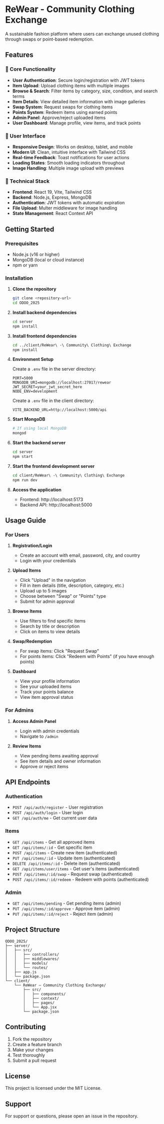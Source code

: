 # ReWear - Community Clothing Exchange

A sustainable fashion platform where users can exchange unused clothing through swaps or point-based redemption.

## Features

### 🎯 Core Functionality
- **User Authentication**: Secure login/registration with JWT tokens
- **Item Upload**: Upload clothing items with multiple images
- **Browse & Search**: Filter items by category, size, condition, and search terms
- **Item Details**: View detailed item information with image galleries
- **Swap System**: Request swaps for clothing items
- **Points System**: Redeem items using earned points
- **Admin Panel**: Approve/reject uploaded items
- **User Dashboard**: Manage profile, view items, and track points

### 🎨 User Interface
- **Responsive Design**: Works on desktop, tablet, and mobile
- **Modern UI**: Clean, intuitive interface with Tailwind CSS
- **Real-time Feedback**: Toast notifications for user actions
- **Loading States**: Smooth loading indicators throughout
- **Image Handling**: Multiple image upload with previews

### 🔧 Technical Stack
- **Frontend**: React 19, Vite, Tailwind CSS
- **Backend**: Node.js, Express, MongoDB
- **Authentication**: JWT tokens with automatic expiration
- **File Upload**: Multer middleware for image handling
- **State Management**: React Context API

## Getting Started

### Prerequisites
- Node.js (v16 or higher)
- MongoDB (local or cloud instance)
- npm or yarn

### Installation

1. **Clone the repository**
   ```bash
   git clone <repository-url>
   cd ODOO_2025
   ```

2. **Install backend dependencies**
   ```bash
   cd server
   npm install
   ```

3. **Install frontend dependencies**
   ```bash
   cd ../client/ReWear\ -\ Community\ Clothing\ Exchange
   npm install
   ```

4. **Environment Setup**

   Create a `.env` file in the server directory:
   ```env
   PORT=5000
   MONGODB_URI=mongodb://localhost:27017/rewear
   JWT_SECRET=your_jwt_secret_here
   NODE_ENV=development
   ```

   Create a `.env` file in the client directory:
   ```env
   VITE_BACKEND_URL=http://localhost:5000/api
   ```

5. **Start MongoDB**
   ```bash
   # If using local MongoDB
   mongod
   ```

6. **Start the backend server**
   ```bash
   cd server
   npm start
   ```

7. **Start the frontend development server**
   ```bash
   cd client/ReWear\ -\ Community\ Clothing\ Exchange
   npm run dev
   ```

8. **Access the application**
   - Frontend: http://localhost:5173
   - Backend API: http://localhost:5000

## Usage Guide

### For Users

1. **Registration/Login**
   - Create an account with email, password, city, and country
   - Login with your credentials

2. **Upload Items**
   - Click "Upload" in the navigation
   - Fill in item details (title, description, category, etc.)
   - Upload up to 5 images
   - Choose between "Swap" or "Points" type
   - Submit for admin approval

3. **Browse Items**
   - Use filters to find specific items
   - Search by title or description
   - Click on items to view details

4. **Swap/Redemption**
   - For swap items: Click "Request Swap"
   - For points items: Click "Redeem with Points" (if you have enough points)

5. **Dashboard**
   - View your profile information
   - See your uploaded items
   - Track your points balance
   - View item approval status

### For Admins

1. **Access Admin Panel**
   - Login with admin credentials
   - Navigate to `/admin`

2. **Review Items**
   - View pending items awaiting approval
   - See item details and owner information
   - Approve or reject items

## API Endpoints

### Authentication
- `POST /api/auth/register` - User registration
- `POST /api/auth/login` - User login
- `GET /api/auth/me` - Get current user data

### Items
- `GET /api/items` - Get all approved items
- `GET /api/items/:id` - Get specific item
- `POST /api/items` - Create new item (authenticated)
- `PUT /api/items/:id` - Update item (authenticated)
- `DELETE /api/items/:id` - Delete item (authenticated)
- `GET /api/items/user/items` - Get user's items (authenticated)
- `POST /api/items/:id/swap` - Request swap (authenticated)
- `POST /api/items/:id/redeem` - Redeem with points (authenticated)

### Admin
- `GET /api/items/pending` - Get pending items (admin)
- `PUT /api/items/:id/approve` - Approve item (admin)
- `PUT /api/items/:id/reject` - Reject item (admin)

## Project Structure

```
ODOO_2025/
├── server/
│   ├── src/
│   │   ├── controllers/
│   │   ├── middlewares/
│   │   ├── models/
│   │   └── routes/
│   ├── app.js
│   └── package.json
└── client/
    └── ReWear – Community Clothing Exchange/
        ├── src/
        │   ├── components/
        │   ├── context/
        │   ├── pages/
        │   └── App.jsx
        └── package.json
```

## Contributing

1. Fork the repository
2. Create a feature branch
3. Make your changes
4. Test thoroughly
5. Submit a pull request

## License

This project is licensed under the MIT License.

## Support

For support or questions, please open an issue in the repository.
